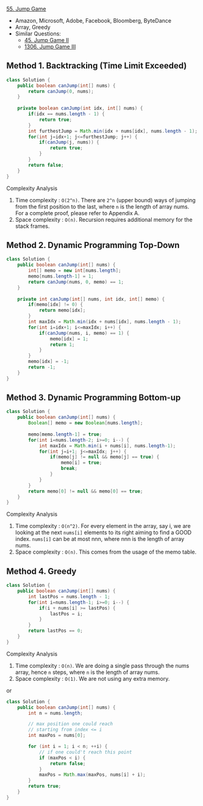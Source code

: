 [55. Jump Game](https://leetcode.com/problems/jump-game/)

* Amazon, Microsoft, Adobe, Facebook, Bloomberg, ByteDance
* Array, Greedy
* Similar Questions:
    * [45. Jump Game II](https://leetcode.com/problems/jump-game-ii/)
    * [1306. Jump Game III](https://leetcode.com/problems/jump-game-iii/)
    

## Method 1. Backtracking (Time Limit Exceeded)
```java
class Solution {
    public boolean canJump(int[] nums) {
        return canJump(0, nums);
    }
    
    private boolean canJump(int idx, int[] nums) {
        if(idx == nums.length - 1) {
            return true;
        }
        int furthestJump = Math.min(idx + nums[idx], nums.length - 1);
        for(int j=idx+1; j<=furthestJump; j++) {
            if(canJump(j, nums)) {
                return true;
            }
        }
        return false;
    }
}
```
Complexity Analysis
1. Time complexity : `O(2^n)`. There are `2^n` (upper bound) ways of jumping from the first position to the last, 
where `n` is the length of array nums. For a complete proof, please refer to Appendix A.
2. Space complexity : `O(n)`. Recursion requires additional memory for the stack frames. 


## Method 2. Dynamic Programming Top-Down
```java
class Solution {
    public boolean canJump(int[] nums) {
        int[] memo = new int[nums.length];
        memo[nums.length-1] = 1;
        return canJump(nums, 0, memo) == 1;
    }
    
    private int canJump(int[] nums, int idx, int[] memo) {
        if(memo[idx] != 0) {
            return memo[idx];
        }
        int maxIdx = Math.min(idx + nums[idx], nums.length - 1);
        for(int i=idx+1; i<=maxIdx; i++) {
            if(canJump(nums, i, memo) == 1) {
                memo[idx] = 1;
                return 1;
            }
        }
        memo[idx] = -1;
        return -1;
    }
}
```


## Method 3. Dynamic Programming Bottom-up
```java
class Solution {
    public boolean canJump(int[] nums) {
        Boolean[] memo = new Boolean[nums.length];
        
        memo[memo.length-1] = true;
        for(int i=nums.length-2; i>=0; i--) {
            int maxIdx = Math.min(i + nums[i], nums.length-1);
            for(int j=i+1; j<=maxIdx; j++) {
                if(memo[j] != null && memo[j] == true) {
                    memo[i] = true;
                    break;
                }
            }
        }
        return memo[0] != null && memo[0] == true;
    }
}
```
Complexity Analysis
1. Time complexity : `O(n^2)`. For every element in the array, say i, we are looking at the next `nums[i]` elements to 
its right aiming to find a GOOD index. `nums[i]` can be at most nnn, where nnn is the length of array nums.
2. Space complexity : `O(n)`. This comes from the usage of the memo table. 


## Method 4. Greedy
```java
class Solution {
    public boolean canJump(int[] nums) {
        int lastPos = nums.length - 1;
        for(int i=nums.length-1; i>=0; i--) {
            if(i + nums[i] >= lastPos) {
                lastPos = i;
            }
        }
        return lastPos == 0;
    }
}
```
Complexity Analysis
1. Time complexity : `O(n)`. We are doing a single pass through the nums array, hence `n` steps, where `n` is the length of array nums.
2. Space complexity : `O(1)`. We are not using any extra memory.


or 

```java
class Solution {
    public boolean canJump(int[] nums) {
        int n = nums.length;

        // max position one could reach 
        // starting from index <= i
        int maxPos = nums[0];

        for (int i = 1; i < n; ++i) {
            // if one could't reach this point
            if (maxPos < i) {
                return false;
            }
            maxPos = Math.max(maxPos, nums[i] + i);
        }
        return true;
    }
}
```